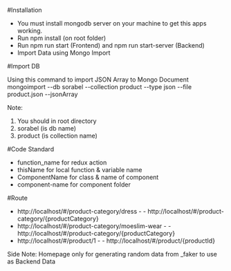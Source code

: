 #Installation
- You must install mongodb server on your machine to get this apps working.
- Run npm install (on root folder)
- Run npm run start (Frontend) and npm run start-server (Backend)
- Import Data using Mongo Import

#Import DB

Using this command to import JSON Array to Mongo Document
mongoimport --db sorabel --collection product --type json --file product.json --jsonArray

Note:
1. You should in root directory
2. sorabel (is db name)
3. product (is collection name)

#Code Standard
- function_name for redux action
- thisName for local function & variable name
- ComponentName for class & name of component
- component-name for component folder

#Route
- http://localhost/#/product-category/dress - - http://localhost/#/product-category/{productCategory}
- http://localhost/#/product-category/moeslim-wear - - http://localhost/#/product-category/{productCategory}
- http://localhost/#/product/1 - - http://localhost/#/product/{productId}


Side Note:
Homepage only for generating random data from _faker to use as Backend Data